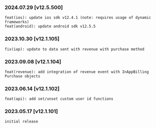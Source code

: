 ### 2024.07.29 [v12.5.500]

```
feat(ios): update ios sdk v12.4.1 (note: requires usage of dynamic frameworks)
feat(android): update android sdk v12.5.5
```

### 2023.10.30 [v12.1.105]

```
fix(iap): update to data sent with revenue with purchase method
```

### 2023.09.08 [v12.1.104]

```
feat(revenue): add integration of revenue event with InAppBilling Purchase objects
```

### 2023.06.14 [v12.1.102]

```
feat(api): add set/unset custom user id functions
```

### 2023.05.17 [v12.1.101]

```
initial release
```

